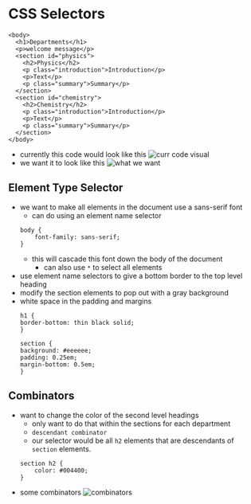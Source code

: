 # CSS Selectors
```
<body>
  <h1>Departments</h1>
  <p>welcome message</p>
  <section id="physics">
    <h2>Physics</h2>
    <p class="introduction">Introduction</p>
    <p>Text</p>
    <p class="summary">Summary</p>
  </section>
  <section id="chemistry">
    <h2>Chemistry</h2>
    <p class="introduction">Introduction</p>
    <p>Text</p>
    <p class="summary">Summary</p>
  </section>
</body>
```
- currently this code would look like this
![curr code visual](https://github.com/webprogramming260/.github/raw/main/profile/css/selectors/cssSelectorBase.jpg)
- we want it to look like this
![what we want](https://github.com/webprogramming260/.github/raw/main/profile/css/selectors/cssSelectorFinal.jpg)

## Element Type Selector
- we want to make all elements in the document use a sans-serif font
    - can do using an element name selector
    ```
    body {
        font-family: sans-serif;
    }
    ```
    - this will cascade this font down the body of the document
        - can also use `*` to select all elements
- use element name selectors to give a bottom border to the top level heading
- modify the section elements to pop out with a gray background
- white space in the padding and margins
    ```
    h1 {
    border-bottom: thin black solid;
    }

    section {
    background: #eeeeee;
    padding: 0.25em;
    margin-bottom: 0.5em;
    }
    ```

## Combinators
- want to change the color of the second level headings
    - only want to do that within the sections for each department
    - `descendant combinator`
    - our selector would be all `h2` elements that are descendants of `section` elements.
    ```
    section h2 {
        color: #004400;
    }
    ```
- some combinators
![combinators](https://github.com/cammaicey/startup/blob/main/images/combinators.png?raw=true)